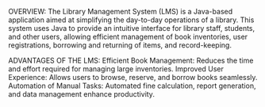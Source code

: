 OVERVIEW:
The Library Management System (LMS) is a Java-based application aimed at simplifying the day-to-day operations of a library. This system uses Java to provide an intuitive interface for library staff, students, and other users, allowing efficient management of book inventories, user registrations, borrowing and returning of items, and record-keeping.

ADVANTAGES OF THE LMS:
Efficient Book Management: Reduces the time and effort required for managing large inventories.
Improved User Experience: Allows users to browse, reserve, and borrow books seamlessly.
Automation of Manual Tasks: Automated fine calculation, report generation, and data management enhance productivity.
